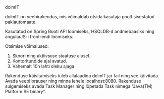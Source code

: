 dolmIT

dolmIT on veebirakendus, mis võimaldab otsida kasutaja poolt sisestatud pakiautomaate. 

Kasutatud on Spring Booti API loomiseks, HSQLDB-d andmebaasiks ning angularJS-i front-endi loomiseks.

Otsimise võimalused:
1) Skoori ning aktiivsuse staatuse alusel.
2) Kontoritundide ajal avatud.
3) Vähemalt 10h lahti oleku ajaga

Rakenduse käivitamiseks tuleb allalaadida dolmIT.jar fail ning see käivitada. Avada veebi brauser ning minna lehele localhost:8080.
Rakenduse sulgemiseks avada Task Manager ning lõpetada Task nimega "Java(TM) Platform SE binary".
